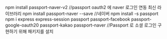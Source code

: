 
npm install passport-naver-v2     //passport oauth2 에 naver 로그인 연동 최신 라이브러리
npm install passport-naver --save   //네이버
npm  install -s passport
npm i express express-session passport passport-facebook passport-google-oauth20 passport-kakao passport-naver    //Passport 로 소셜 로그인 구현하기 위해 패키지를 설치

